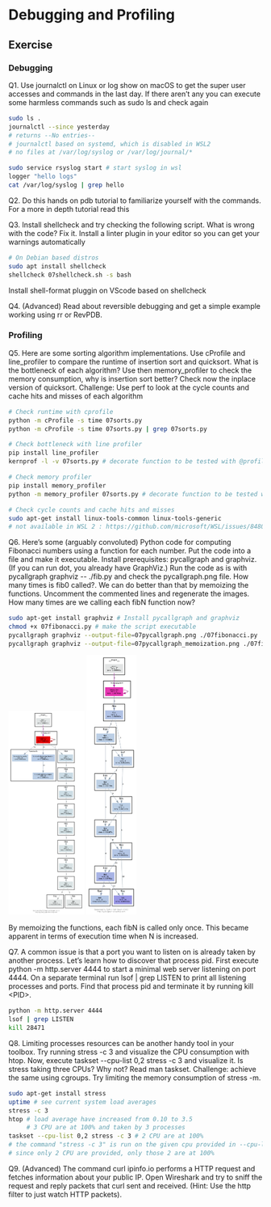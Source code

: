# Debugging and Profiling

## Exercise

### Debugging

Q1. Use journalctl on Linux or log show on macOS to get the super user accesses and commands in the last day. If there aren’t any you can execute some harmless commands such as sudo ls and check again

```sh
sudo ls .
journalctl --since yesterday
# returns --No entries--
# journalctl based on systemd, which is disabled in WSL2
# no files at /var/log/syslog or /var/log/journal/*
```

```sh
sudo service rsyslog start # start syslog in wsl
logger "hello logs"
cat /var/log/syslog | grep hello
```

Q2. Do this hands on pdb tutorial to familiarize yourself with the commands. For a more in depth tutorial read this

Q3. Install shellcheck and try checking the following script. What is wrong with the code? Fix it. Install a linter plugin in your editor so you can get your warnings automatically

```sh
# On Debian based distros
sudo apt install shellcheck
shellcheck 07shellcheck.sh -s bash
```

Install shell-format pluggin on VScode based on shellcheck

Q4. (Advanced) Read about reversible debugging and get a simple example working using rr or RevPDB.

### Profiling

Q5. Here are some sorting algorithm implementations. Use cProfile and line_profiler to compare the runtime of insertion sort and quicksort. What is the bottleneck of each algorithm? Use then memory_profiler to check the memory consumption, why is insertion sort better? Check now the inplace version of quicksort. Challenge: Use perf to look at the cycle counts and cache hits and misses of each algorithm

```bash
# Check runtime with cprofile
python -m cProfile -s time 07sorts.py
python -m cProfile -s time 07sorts.py | grep 07sorts.py
```

```bash
# Check bottleneck with line profiler
pip install line_profiler
kernprof -l -v 07sorts.py # decorate function to be tested with @profile before
```

```bash
# Check memory profiler
pip install memory_profiler
python -m memory_profiler 07sorts.py # decorate function to be tested with @profile before
```

```bash
# Check cycle counts and cache hits and misses
sudo apt-get install linux-tools-common linux-tools-generic
# not available in WSL 2 : https://github.com/microsoft/WSL/issues/8480
```

Q6. Here’s some (arguably convoluted) Python code for computing Fibonacci numbers using a function for each number.
Put the code into a file and make it executable. Install prerequisites: pycallgraph and graphviz. (If you can run dot, you already have GraphViz.) Run the code as is with pycallgraph graphviz -- ./fib.py and check the pycallgraph.png file. How many times is fib0 called?. We can do better than that by memoizing the functions. Uncomment the commented lines and regenerate the images. How many times are we calling each fibN function now?

```bash
sudo apt-get install graphviz # Install pycallgraph and graphviz
chmod +x 07fibonacci.py # make the script executable
pycallgraph graphviz --output-file=07pycallgraph.png ./07fibonacci.py
pycallgraph graphviz --output-file=07pycallgraph_memoization.png ./07fibonacci_memoization.py
```

<img src="pycallgraph_memoization.png" alt="pycallgraph_memoization" width="150"/>
<img src="pycallgraph.png" alt="pycallgraph" width="100"/>

By memoizing the functions, each fibN is called only once. This became apparent in terms of execution time when N is increased.

Q7. A common issue is that a port you want to listen on is already taken by another process. Let’s learn how to discover that process pid. First execute python -m http.server 4444 to start a minimal web server listening on port 4444. On a separate terminal run lsof | grep LISTEN to print all listening processes and ports. Find that process pid and terminate it by running kill \<PID>.

```bash
python -m http.server 4444
lsof | grep LISTEN
kill 28471
```

Q8. Limiting processes resources can be another handy tool in your toolbox. Try running stress -c 3 and visualize the CPU consumption with htop. Now, execute taskset --cpu-list 0,2 stress -c 3 and visualize it. Is stress taking three CPUs? Why not? Read man taskset. Challenge: achieve the same using cgroups. Try limiting the memory consumption of stress -m.

```bash
sudo apt-get install stress
uptime # see current system load averages
stress -c 3
htop # load average have increased from 0.10 to 3.5
     # 3 CPU are at 100% and taken by 3 processes
taskset --cpu-list 0,2 stress -c 3 # 2 CPU are at 100%
# the command "stress -c 3" is run on the given cpu provided in --cpu-list
# since only 2 CPU are provided, only those 2 are at 100%
```

Q9. (Advanced) The command curl ipinfo.io performs a HTTP request and fetches information about your public IP. Open Wireshark and try to sniff the request and reply packets that curl sent and received. (Hint: Use the http filter to just watch HTTP packets).
